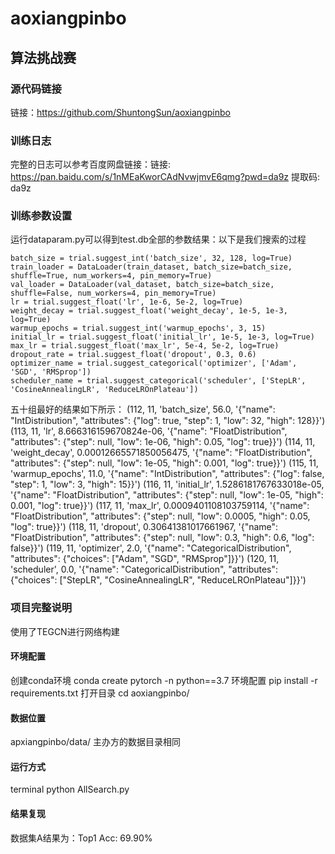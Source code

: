 # aoxiangpinbo
## 算法挑战赛
### 源代码链接
链接：https://github.com/ShuntongSun/aoxiangpinbo


### 训练日志

完整的日志可以参考百度网盘链接：链接: https://pan.baidu.com/s/1nMEaKworCAdNvwjmvE6qmg?pwd=da9z 提取码: da9z 


### 训练参数设置

运行dataparam.py可以得到test.db全部的参数结果：以下是我们搜索的过程

    batch_size = trial.suggest_int('batch_size', 32, 128, log=True)
    train_loader = DataLoader(train_dataset, batch_size=batch_size, shuffle=True, num_workers=4, pin_memory=True)
    val_loader = DataLoader(val_dataset, batch_size=batch_size, shuffle=False, num_workers=4, pin_memory=True)
    lr = trial.suggest_float('lr', 1e-6, 5e-2, log=True)
    weight_decay = trial.suggest_float('weight_decay', 1e-5, 1e-3, log=True)
    warmup_epochs = trial.suggest_int('warmup_epochs', 3, 15)
    initial_lr = trial.suggest_float('initial_lr', 1e-5, 1e-3, log=True)
    max_lr = trial.suggest_float('max_lr', 5e-4, 5e-2, log=True)
    dropout_rate = trial.suggest_float('dropout', 0.3, 0.6)
    optimizer_name = trial.suggest_categorical('optimizer', ['Adam', 'SGD', 'RMSprop'])
    scheduler_name = trial.suggest_categorical('scheduler', ['StepLR', 'CosineAnnealingLR', 'ReduceLROnPlateau'])

五十组最好的结果如下所示：
(112, 11, 'batch_size', 56.0, '{"name": "IntDistribution", "attributes": {"log": true, "step": 1, "low": 32, "high": 128}}')
(113, 11, 'lr', 8.666316159670824e-06, '{"name": "FloatDistribution", "attributes": {"step": null, "low": 1e-06, "high": 0.05, "log": true}}')
(114, 11, 'weight_decay', 0.00012665571850056475, '{"name": "FloatDistribution", "attributes": {"step": null, "low": 1e-05, "high": 0.001, "log": true}}')
(115, 11, 'warmup_epochs', 11.0, '{"name": "IntDistribution", "attributes": {"log": false, "step": 1, "low": 3, "high": 15}}')
(116, 11, 'initial_lr', 1.5286181767633018e-05, '{"name": "FloatDistribution", "attributes": {"step": null, "low": 1e-05, "high": 0.001, "log": true}}')
(117, 11, 'max_lr', 0.0009401108103759114, '{"name": "FloatDistribution", "attributes": {"step": null, "low": 0.0005, "high": 0.05, "log": true}}')
(118, 11, 'dropout', 0.30641381017661967, '{"name": "FloatDistribution", "attributes": {"step": null, "low": 0.3, "high": 0.6, "log": false}}')
(119, 11, 'optimizer', 2.0, '{"name": "CategoricalDistribution", "attributes": {"choices": ["Adam", "SGD", "RMSprop"]}}')
(120, 11, 'scheduler', 0.0, '{"name": "CategoricalDistribution", "attributes": {"choices": ["StepLR", "CosineAnnealingLR", "ReduceLROnPlateau"]}}')

### 项目完整说明
使用了TEGCN进行网络构建

#### 环境配置

创建conda环境
conda create pytorch -n python==3.7
环境配置
pip install -r requirements.txt
打开目录
cd aoxiangpinbo/
#### 数据位置
apxiangpinbo/data/
主办方的数据目录相同

#### 运行方式
terminal
python AllSearch.py

#### 结果复现
数据集A结果为：Top1 Acc: 69.90%
